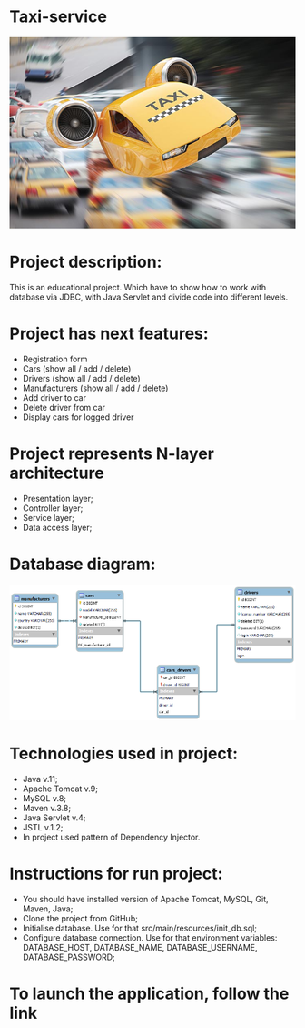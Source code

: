 ﻿# Taxi-service
![taxi_fly.jpg](taxi_fly.jpg)

# Project description:
This is an educational project. Which have to show how to work with database via JDBC, with Java Servlet and divide code into different levels.

# Project has next features:
- Registration form
- Cars (show all / add / delete)
- Drivers (show all / add / delete)
- Manufacturers (show all / add / delete)
- Add driver to car
- Delete driver from car
- Display cars for logged driver

# Project represents N-layer architecture
- Presentation layer;
- Controller layer;
- Service layer;
- Data access layer;

# Database diagram:
![diagrama.png](diagrama.png)

# Technologies used in project:
- Java v.11;
- Apache Tomcat v.9;
- MySQL v.8;
- Maven v.3.8;
- Java Servlet v.4;
- JSTL v.1.2;
- In project used pattern of Dependency Injector.

# Instructions for run project:
- You should have installed version of Apache Tomcat, MySQL, Git, Maven, Java;
- Clone the project from GitHub;
- Initialise database. Use for that src/main/resources/init_db.sql;
- Configure database connection. Use for that environment variables: 
DATABASE_HOST, DATABASE_NAME, DATABASE_USERNAME, DATABASE_PASSWORD;

# To launch the application, follow the link
[link]:important (https://service-taxi-nba.herokuapp.com/)

  

